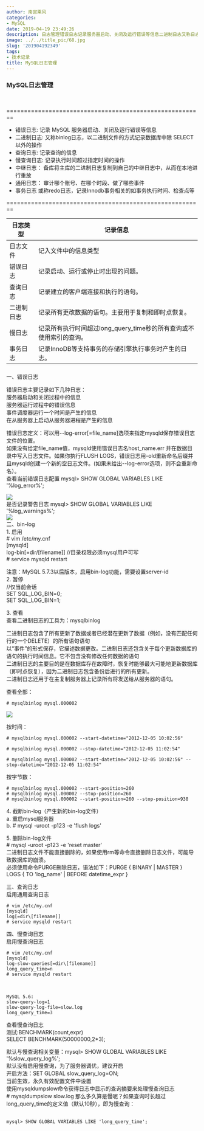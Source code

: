 ```yaml
---
author: 南宫乘风
categories:
- MySQL
date: 2019-04-19 23:49:26
description: 日志管理错误日志记录服务器启动、关闭及运行错误等信息二进制日志又称日志，以二进制文件的方式记录数据库中除以外的操作查询日志记录查询的信息慢查询日志记录执行时间超过指定时间的操作中继日志：备库将主库的二。。。。。。。
image: ../../title_pic/68.jpg
slug: '201904192349'
tags:
- 技术记录
title: MySQL日志管理
---
```


<!--more-->

### **MySQL日志管理**

 

\========================================================

- 错误日志: 记录 MySQL 服务器启动、关闭及运行错误等信息
- 二进制日志: 又称binlog日志，以二进制文件的方式记录数据库中除 SELECT 以外的操作
- 查询日志: 记录查询的信息
- 慢查询日志: 记录执行时间超过指定时间的操作
- 中继日志： 备库将主库的二进制日志复制到自己的中继日志中，从而在本地进行重放
- 通用日志： 审计哪个账号、在哪个时段、做了哪些事件
- 事务日志 或称redo日志，记录Innodb事务相关的如事务执行时间、检查点等

\========================================================

| 日志类型 | 记录信息 |
| --- | --- |
| 日志文件 | 记入文件中的信息类型 |
| 错误日志 | 记录启动、运行或停止时出现的问题。 |
| 查询日志 | 记录建立的客户端连接和执行的语句。 |
| 二进制日志 | 记录所有更改数据的语句。主要用于复制和即时点恢复。 |
| 慢日志 | 记录所有执行时间超过long\_query\_time秒的所有查询或不使用索引的查询。 |
| 事务日志 | 记录InnoDB等支持事务的存储引擎执行事务时产生的日志。 |

###   
  
  
一、错误日志

  
错误日志主要记录如下几种日志：  
服务器启动和关闭过程中的信息  
服务器运行过程中的错误信息  
事件调度器运行一个时间是产生的信息  
在从服务器上启动从服务器进程是产生的信息  
  
错误日志定义：可以用--log-error\[=file\_name\]选项来指定mysqld保存错误日志文件的位置。  
如果没有给定file\_name值，mysqld使用错误日志名host\_name.err 并在数据目录中写入日志文件。如果你执行FLUSH LOGS，错误日志用-old重新命名后缀并且mysqld创建一个新的空日志文件。\(如果未给出--log-error选项，则不会重新命名）。  
查看当前错误日志配置 mysql> SHOW GLOBAL VARIABLES LIKE '\%log\_error\%';

![](../../image/20190419233639750.png)  
是否记录警告日志 mysql> SHOW GLOBAL VARIABLES LIKE '\%log\_warnings\%';  
![](../../image/20190419233703307.png)  
二、bin-log  
1\. 启用  
\# vim /etc/my.cnf  
\[mysqld\]  
log-bin\[=dir/\[filename\]\] //目录权限必须mysql用户可写  
\# service mysqld restart  
  
注意：MySQL 5.7.3以后版本，启用bin-log功能，需要设置server-id  
2\. 暂停  
//仅当前会话  
SET SQL\_LOG\_BIN=0;  
SET SQL\_LOG\_BIN=1;  
  
3\. 查看  
查看二进制日志的工具为：mysqlbinlog  
  
二进制日志包含了所有更新了数据或者已经潜在更新了数据（例如，没有匹配任何行的一个DELETE）的所有语句语句  
以“事件”的形式保存，它描述数据更改。二进制日志还包含关于每个更新数据库的语句的执行时间信息。它不包含没有修改任何数据的语句  
二进制日志的主要目的是在数据库存在故障时，恢复时能够最大可能地更新数据库（即时点恢复），因为二进制日志包含备份后进行的所有更新。  
二进制日志还用于在主复制服务器上记录所有将发送给从服务器的语句。  
  
查看全部：

```
# mysqlbinlog mysql.000002
```

![](../../image/20190419234857667.png)  
  
按时间：

```
# mysqlbinlog mysql.000002 --start-datetime="2012-12-05 10:02:56"

# mysqlbinlog mysql.000002 --stop-datetime="2012-12-05 11:02:54"

# mysqlbinlog mysql.000002 --start-datetime="2012-12-05 10:02:56" --stop-datetime="2012-12-05 11:02:54"

```

  
按字节数：

```
# mysqlbinlog mysql.000002 --start-position=260
# mysqlbinlog mysql.000002 --stop-position=260
# mysqlbinlog mysql.000002 --start-position=260 --stop-position=930
```

  
4\. 截断bin-log（产生新的bin-log文件）  
a. 重启mysql服务器  
b. # mysql \-uroot \-p123 \-e 'flush logs'  
  
5\. 删除bin-log文件  
\# mysql \-uroot \-p123 \-e 'reset master'  
二进制日志文件不能直接删除的，如果使用rm等命令直接删除日志文件，可能导致数据库的崩溃。  
必须使用命令PURGE删除日志，语法如下：PURGE \{ BINARY | MASTER \} LOGS \{ TO 'log\_name' | BEFORE datetime\_expr \}  
  
三、查询日志  
启用通用查询日志

```
# vim /etc/my.cnf
[mysqld]
log[=dir\[filename]]
# service mysqld restart
```

  
  
  
四、慢查询日志  
启用慢查询日志

```
# vim /etc/my.cnf
[mysqld]
log-slow-queries[=dir\[filename]]
long_query_time=n
# service mysqld restart
```

  
 

```
MySQL 5.6:
slow-query-log=1
slow-query-log-file=slow.log
long_query_time=3
```

  
  
查看慢查询日志  
测试:BENCHMARK\(count,expr\)  
SELECT BENCHMARK\(50000000,2\*3\);  
  
默认与慢查询相关变量：mysql> SHOW GLOBAL VARIABLES LIKE '\%slow\_query\_log\%';  
默认没有启用慢查询，为了服务器调优，建议开启  
开启方法：SET GLOBAL slow\_query\_log=ON;  
当前生效，永久有效配置文件中设置  
使用mysqldumpslow命令获得日志中显示的查询摘要来处理慢查询日志  
\# mysqldumpslow slow.log 那么多久算是慢呢？如果查询时长超过long\_query\_time的定义值（默认10秒），即为慢查询：  
 

```
mysql> SHOW GLOBAL VARIABLES LIKE 'long_query_time';
```
